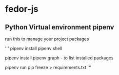 # fedor-js

## Python Virtual environment pipenv
run this to manage your project packages

'''
pipenv install 
pipenv shell

pipenv install <package name>
pipenv graph - to list installed packages

pipenv run pip freeze > requirements.txt
'''

